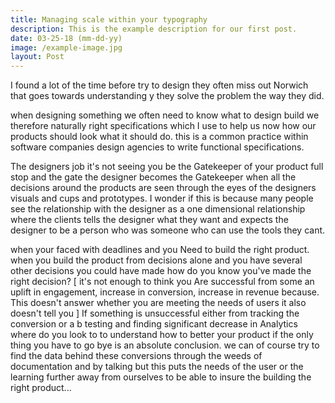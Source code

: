 ```yaml
---
title: Managing scale within your typography 
description: This is the example description for our first post.
date: 03-25-18 (mm-dd-yy)
image: /example-image.jpg
layout: Post
---
```


I found a lot of the time before try to design they often miss out Norwich that goes towards understanding y they solve the problem the way they did.

when designing something we often need to know what to design build we therefore naturally right specifications which I use to help us now how our products should look what it should do.  this is a common practice within software companies design agencies to write functional specifications.

<!-- more -->

The designers job it's not seeing you be the Gatekeeper of your product full stop and the gate the designer becomes the Gatekeeper when all the decisions around the products are seen through the eyes of the designers visuals and cups and prototypes. I wonder if this is because many people see the relationship with the designer as a one dimensional relationship where the clients tells the designer what they want and expects the designer to be a person who was someone who can use the tools they cant.

when your faced with deadlines and you Need to build the  right product.   when you build the product from decisions alone and you have several other decisions you could have made how do you know you've made the right decision? [ it's not enough to think you Are successful from some an uplift in engagement,   increase in conversion, increase in revenue because. This doesn't answer whether you are meeting the needs of users it also doesn't tell you ] If something is unsuccessful either from tracking the conversion or a b testing and finding significant decrease in Analytics where do you look to to understand how to better your product if the only thing you have to go bye is an absolute conclusion.  we can of course try to find the data behind these conversions through the weeds of documentation and by talking but this puts the needs of the user or the learning further away from ourselves to be able to insure the building  the right product... 


